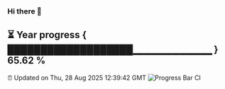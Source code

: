 ### Hi there 👋
⏳ Year progress { ███████████████████▁▁▁▁▁▁▁▁▁▁▁ } 65.62 %
---
⏰ Updated on Thu, 28 Aug 2025 12:39:42 GMT
![Progress Bar CI](https://github.com/liununu/liununu/workflows/Progress%20Bar%20CI/badge.svg)
